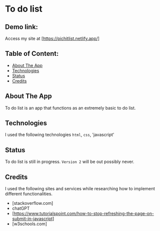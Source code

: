 # To do list

## Demo link:
Access my site at [https://pichitlist.netlify.app/]

## Table of Content:

- [About The App](#about-the-app)
- [Technologies](#technologies)
- [Status](#status)
- [Credits](#credits)

## About The App
To do list is an app that functions as an extremely basic to do list.

## Technologies
I used the following technologies `html`, `css`, 'javascript'

## Status
To do list is still in progress. `Version 2` will be out possibly never.

## Credits
I used the following sites and services while researching how to implement different functionalities.
- [stackoverflow.com]
- chatGPT
- [https://www.tutorialspoint.com/how-to-stop-refreshing-the-page-on-submit-in-javascript]
- [w3schools.com]
